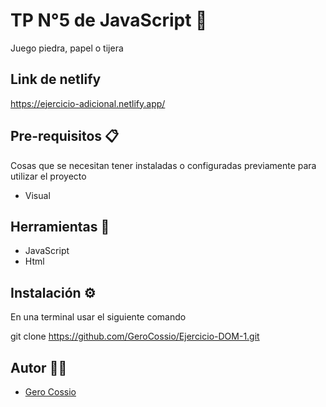 # TP N°5 de JavaScript 🚀

Juego piedra, papel o tijera

## Link de netlify

https://ejercicio-adicional.netlify.app/

## Pre-requisitos 📋

Cosas que se necesitan tener instaladas o configuradas previamente para utilizar el proyecto

- Visual

## Herramientas 🔨

- JavaScript
- Html

## Instalación ⚙️


En una terminal usar el siguiente comando

git clone https://github.com/GeroCossio/Ejercicio-DOM-1.git


## Autor 👩‍💻

- [Gero Cossio](https://github.com/GeroCossio)
